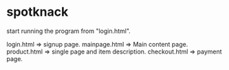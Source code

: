 # spotknack
start running the program from "login.html".

login.html => signup page.
mainpage.html => Main content page.
product.html => single page  and item description.
checkout.html => payment page.
